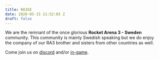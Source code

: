 ```yaml
---
title: RA3SE
date: 2020-05-15 21:52:03 Z
draft: false
---
```


We are the remnant of the once glorious **Rocket Arena 3 - Sweden** community.
This community is mainly Swedish speaking but we do enjoy the company of our RA3 brother and sisters from other countries as well.

Come join us on [discord](https://discord.com/invite/QgEuqhc) and/or [in-game](/getting-started/).
